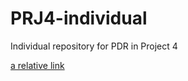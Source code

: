 # PRJ4-individual
Individual repository for PDR in Project 4

[a relative link](Interview%20preparation%20+%20results.pdf)
